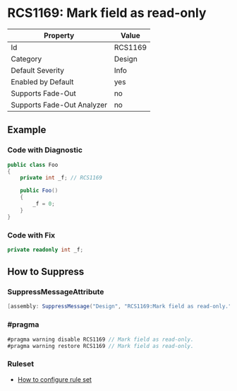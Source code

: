 # RCS1169: Mark field as read\-only

Property | Value
--- | ---
Id|RCS1169
Category|Design
Default Severity|Info
Enabled by Default|yes
Supports Fade\-Out|no
Supports Fade\-Out Analyzer|no

## Example

### Code with Diagnostic

```csharp
public class Foo
{
    private int _f; // RCS1169

    public Foo()
    {
        _f = 0;
    }
}
```

### Code with Fix

```csharp
private readonly int _f;
```

## How to Suppress

### SuppressMessageAttribute

```csharp
[assembly: SuppressMessage("Design", "RCS1169:Mark field as read-only.", Justification = "<Pending>")]
```

### \#pragma

```csharp
#pragma warning disable RCS1169 // Mark field as read-only.
#pragma warning restore RCS1169 // Mark field as read-only.
```

### Ruleset

* [How to configure rule set](../HowToConfigureAnalyzers.md)
